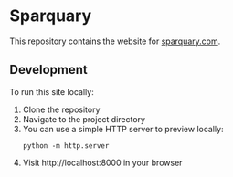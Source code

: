 # Sparquary

This repository contains the website for [sparquary.com](https://sparquary.com).

## Development

To run this site locally:

1. Clone the repository
2. Navigate to the project directory
3. You can use a simple HTTP server to preview locally:
   ```
   python -m http.server
   ```
4. Visit http://localhost:8000 in your browser
